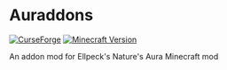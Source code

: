 # Auraddons
[![CurseForge](http://cf.way2muchnoise.eu/full_auraddons_downloads.svg)](https://minecraft.curseforge.com/projects/auraddons)
[![Minecraft Version](http://cf.way2muchnoise.eu/versions/auraddons.svg)](https://minecraft.curseforge.com/projects/auraddons)

An addon mod for Ellpeck's Nature's Aura Minecraft mod
